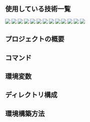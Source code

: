 ## 使用している技術一覧

<img src="https://img.shields.io/badge/-HTML5-000000.svg?logo=HTML5&style=badge&logoColor=#E34F26"> <img src="https://img.shields.io/badge/-CSS3-000000.svg?logo=CSS3&style=badge&logoColor=1572B6"> <img src="https://img.shields.io/badge/-Sass-000000.svg?logo=Sass&style=badge&logoColor=#CC6699"> <img src="https://img.shields.io/badge/-JavaScript-000000.svg?logo=JavaScript&style=badge&logoColor=##F7DF1E"> <img src="https://img.shields.io/badge/-TypeScript-000000.svg?logo=TypeScript&style=badge&logoColor=#3178C6"> <img src="https://img.shields.io/badge/-Vue.js-000000.svg?logo=Vue.js&style=badge&logoColor=#4FC08D"> <img src="https://img.shields.io/badge/-Node.js-000000.svg?logo=Node.js&style=badge&logoColor=#339933"> <img src="https://img.shields.io/badge/-Eleventy-000000.svg?logo=Eleventy&style=badge&logoColor=#222222"> <img src="https://img.shields.io/badge/-Nunjucks-000000.svg?logo=Nunjucks&style=badge&logoColor=1C4913"> <img src="https://img.shields.io/badge/-Gulp-000000.svg?logo=Gulp&style=badge&logoColor=#CF4647"> <img src="https://img.shields.io/badge/-Webpack-000000.svg?logo=Webpack&style=badge&logoColor=#8DD6F9"> <img src="https://img.shields.io/badge/-Git-000000.svg?logo=Git&style=badge&logoColor=#F05032"> <img src="https://img.shields.io/badge/-GitHub-000000.svg?logo=GitHub&style=badge&logoColor=#181717">

## プロジェクトの概要

## コマンド

## 環境変数

## ディレクトリ構成

## 環境構築方法
